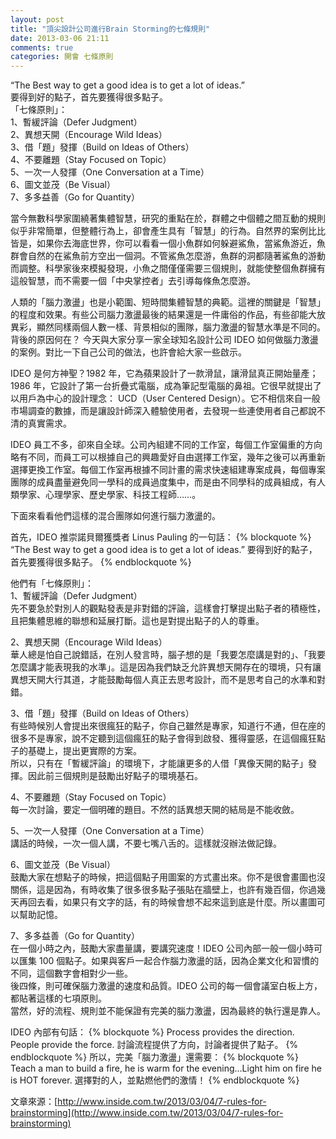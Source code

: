 ```yaml
---
layout: post
title: "頂尖設計公司進行Brain Storming的七條規則"
date: 2013-03-06 21:11
comments: true
categories: 開會 七條原則
---
```

“The Best way to get a good idea is to get a lot of ideas.”<br>
要得到好的點子，首先要獲得很多點子。<br>
「七條原則」：<br>
1、暫緩評論（Defer Judgment）<br>
2、異想天開（Encourage Wild Ideas）<br>
3、借「題」發揮（Build on Ideas of Others）<br>
4、不要離題（Stay Focused on Topic）<br>
5、一次一人發揮（One Conversation at a Time）<br>
6、圖文並茂（Be Visual）<br>
7、多多益善（Go for Quantity）<br>

當今無數科學家圍繞著集體智慧，研究的重點在於，群體之中個體之間互動的規則似乎非常簡單，但整體行為上，卻會產生具有「智慧」的行為。自然界的案例比比皆是，如果你去海底世界，你可以看看一個小魚群如何躲避鯊魚，當鯊魚游近，魚群會自然的在鯊魚前方空出一個洞。不管鯊魚怎麼游，魚群的洞都隨著鯊魚的游動而調整。科學家後來模擬發現，小魚之間僅僅需要三個規則，就能使整個魚群擁有這般智慧，而不需要一個「中央掌控者」去引導每條魚怎麼游。

人類的「腦力激盪」也是小範圍、短時間集體智慧的典範。這裡的關鍵是「智慧」的程度和效果。有些公司腦力激盪最後的結果還是一件庸俗的作品，有些卻能大放異彩，顯然同樣兩個人數一樣、背景相似的團隊，腦力激盪的智慧水準是不同的。背後的原因何在？
今天與大家分享一家全球知名設計公司 IDEO 如何做腦力激盪的案例。對比一下自己公司的做法，也許會給大家一些啟示。

IDEO 是何方神聖？1982 年，它為蘋果設計了一款滑鼠，讓滑鼠真正開始量產；1986 年，它設計了第一台折疊式電腦，成為筆記型電腦的鼻祖。它很早就提出了以用戶為中心的設計理念： UCD（User Centered Design）。它不相信來自一般市場調查的數據，而是讓設計師深入體驗使用者，去發現一些連使用者自己都說不清的真實需求。

IDEO 員工不多，卻來自全球。公司內組建不同的工作室，每個工作室偏重的方向略有不同，而員工可以根據自己的興趣愛好自由選擇工作室，幾年之後可以再重新選擇更換工作室。每個工作室再根據不同計畫的需求快速組建專案成員，每個專案團隊的成員盡量避免同一學科的成員過度集中，而是由不同學科的成員組成，有人類學家、心理學家、歷史學家、科技工程師……。

下面來看看他們這樣的混合團隊如何進行腦力激盪的。

首先，IDEO 推崇諾貝爾獲獎者 Linus Pauling 的一句話：
{% blockquote %}
“The Best way to get a good idea is to get a lot of ideas.”
要得到好的點子，首先要獲得很多點子。
{% endblockquote %}

他們有「七條原則」：<br>
1、暫緩評論（Defer Judgment）<br>
先不要急於對別人的觀點發表是非對錯的評論，這樣會打擊提出點子者的積極性，且把集體思維的聯想和延展打斷。這也是對提出點子的人的尊重。

2、異想天開（Encourage Wild Ideas）<br>
華人總是怕自己說錯話，在別人發言時，腦子想的是「我要怎麼講是對的」、「我要怎麼講才能表現我的水準」。這是因為我們缺乏允許異想天開存在的環境，只有讓異想天開大行其道，才能鼓勵每個人真正去思考設計，而不是思考自己的水準和對錯。

3、借「題」發揮（Build on Ideas of Others）<br>
有些時候別人會提出來很瘋狂的點子，你自己雖然是專家，知道行不通，但在座的很多不是專家，說不定聽到這個瘋狂的點子會得到啟發、獲得靈感，在這個瘋狂點子的基礎上，提出更實際的方案。<br>
所以，只有在「暫緩評論」的環境下，才能讓更多的人借「異像天開的點子」發揮。因此前三個規則是鼓勵出好點子的環境基石。

4、不要離題（Stay Focused on Topic）<br>
每一次討論，要定一個明確的題目。不然的話異想天開的結局是不能收斂。

5、一次一人發揮（One Conversation at a Time）<br>
講話的時候，一次一個人講，不要七嘴八舌的。這樣就沒辦法做記錄。

6、圖文並茂（Be Visual）<br>
鼓勵大家在想點子的時候，把這個點子用圖案的方式畫出來。你不是很會畫圖也沒關係，這是因為，有時收集了很多很多點子張貼在牆壁上，也許有幾百個，你過幾天再回去看，如果只有文字的話，有的時候會想不起來這到底是什麼。所以畫圖可以幫助記憶。

7、多多益善（Go for Quantity）<br>
在一個小時之內，鼓勵大家盡量講，要講究速度！IDEO 公司內部一般一個小時可以匯集 100 個點子。如果與客戶一起合作腦力激盪的話，因為企業文化和習慣的不同，這個數字會相對少一些。<br>
後四條，則可確保腦力激盪的速度和品質。IDEO 公司的每一個會議室白板上方，都貼著這樣的七項原則。<br>
當然，好的流程、規則並不能保證有完美的腦力激盪，因為最終的執行還是靠人。

IDEO 內部有句話：
{% blockquote %}
Process provides the direction. People provide the force.
討論流程提供了方向，討論者提供了點子。
{% endblockquote %}
所以，完美「腦力激盪」還需要：
{% blockquote %}
Teach a man to build a fire, he is warm for the evening…Light him on fire he is HOT forever.
選擇對的人，並點燃他們的激情！
{% endblockquote %}

文章來源：[http://www.inside.com.tw/2013/03/04/7-rules-for-brainstorming](http://www.inside.com.tw/2013/03/04/7-rules-for-brainstorming)
